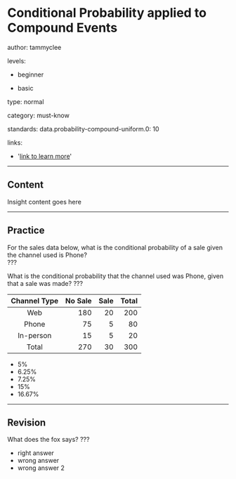 # Conditional Probability applied to Compound Events
author: tammyclee

levels:

  - beginner

  - basic

type: normal

category: must-know

standards:
  data.probability-compound-uniform.0: 10

links:

  - '[link to learn more](https://enki.com)'

---
## Content

Insight content goes here

---
## Practice

For the sales data below, what is the conditional probability of a sale given the channel used is Phone?  
???

What is the conditional probability that the channel used was Phone, given that a sale was made?
???

| Channel Type | No Sale | Sale | Total |
| :--: | --: | --: | --: |
| Web | 180 | 20 | 200 |
| Phone | 75 | 5 | 80 |
| In-person | 15 | 5 | 20 |
| Total | 270 | 30 | 300 |

* 5%
* 6.25%
* 7.25%
* 15%
* 16.67%

---
## Revision

What does the fox says?
???

* right answer
* wrong answer
* wrong answer 2
